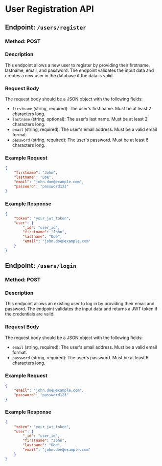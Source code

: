 # User Registration API

## Endpoint: `/users/register`

### Method: POST

### Description
This endpoint allows a new user to register by providing their firstname, lastname, email, and password. The endpoint validates the input data and creates a new user in the database if the data is valid.

### Request Body
The request body should be a JSON object with the following fields:

- `firstname` (string, required): The user's first name. Must be at least 2 characters long.
- `lastname` (string, optional): The user's last name. Must be at least 2 characters long.
- `email` (string, required): The user's email address. Must be a valid email format.
- `password` (string, required): The user's password. Must be at least 6 characters long.

### Example Request
```json
{
    "firstname": "John",
    "lastname": "Doe",
    "email": "john.doe@example.com",
    "password": "password123"
}
```

### Example Response
```json
{
    "token": "your_jwt_token",
    "user": {
        "_id": "user_id",
        "firstname": "John",
        "lastname": "Doe",
        "email": "john.doe@example.com"
    }
}
```

## Endpoint: `/users/login`

### Method: POST

### Description
This endpoint allows an existing user to log in by providing their email and password. The endpoint validates the input data and returns a JWT token if the credentials are valid.

### Request Body
The request body should be a JSON object with the following fields:

- `email` (string, required): The user's email address. Must be a valid email format.
- `password` (string, required): The user's password. Must be at least 6 characters long.

### Example Request
```json
{
    "email": "john.doe@example.com",
    "password": "password123"
}
```

### Example Response
```json
{
    "token": "your_jwt_token",
    "user": {
        "_id": "user_id",
        "firstname": "John",
        "lastname": "Doe",
        "email": "john.doe@example.com"
    }
}
```